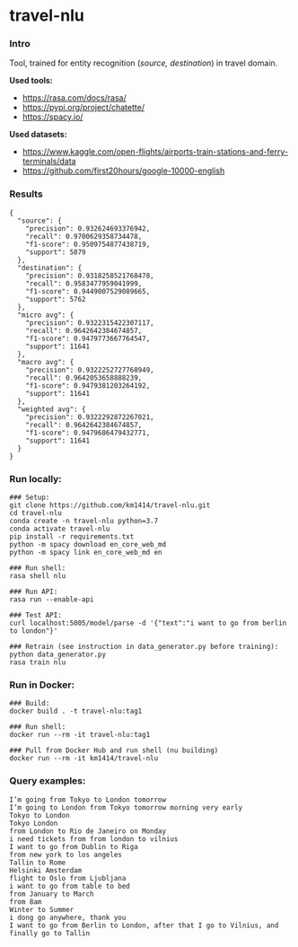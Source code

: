 # travel-nlu

### Intro
Tool, trained for entity recognition (_source, destination_) in travel domain.

**Used tools:**
* https://rasa.com/docs/rasa/
* https://pypi.org/project/chatette/
* https://spacy.io/

**Used datasets:**
* https://www.kaggle.com/open-flights/airports-train-stations-and-ferry-terminals/data
* https://github.com/first20hours/google-10000-english

### Results
```
{
  "source": {
    "precision": 0.932624693376942,
    "recall": 0.9700629358734478,
    "f1-score": 0.9509754877438719,
    "support": 5879
  },
  "destination": {
    "precision": 0.9318258521768478,
    "recall": 0.9583477959041999,
    "f1-score": 0.9449007529089665,
    "support": 5762
  },
  "micro avg": {
    "precision": 0.9322315422307117,
    "recall": 0.9642642384674857,
    "f1-score": 0.9479773667764547,
    "support": 11641
  },
  "macro avg": {
    "precision": 0.9322252727768949,
    "recall": 0.9642053658888239,
    "f1-score": 0.9479381203264192,
    "support": 11641
  },
  "weighted avg": {
    "precision": 0.9322292872267021,
    "recall": 0.9642642384674857,
    "f1-score": 0.9479686479432771,
    "support": 11641
  }
}
```

### Run locally:
```
### Setup:
git clone https://github.com/km1414/travel-nlu.git
cd travel-nlu
conda create -n travel-nlu python=3.7
conda activate travel-nlu
pip install -r requirements.txt
python -m spacy download en_core_web_md
python -m spacy link en_core_web_md en

### Run shell:
rasa shell nlu

### Run API:
rasa run --enable-api

### Test API:
curl localhost:5005/model/parse -d '{"text":"i want to go from berlin to london"}'

### Retrain (see instruction in data_generator.py before training):
python data_generator.py
rasa train nlu
```


### Run in Docker:
```
### Build:
docker build . -t travel-nlu:tag1

### Run shell:
docker run --rm -it travel-nlu:tag1

### Pull from Docker Hub and run shell (nu building)
docker run --rm -it km1414/travel-nlu
```


### Query examples:
```
I’m going from Tokyo to London tomorrow
I’m going to London from Tokyo tomorrow morning very early
Tokyo to London
Tokyo London
from London to Rio de Janeiro on Monday
i need tickets from from london to vilnius
I want to go from Dublin to Riga
from new york to los angeles
Tallin to Rome
Helsinki Amsterdam
flight to Oslo from Ljubljana
i want to go from table to bed
from January to March
from 8am
Winter to Summer
i dong go anywhere, thank you
I want to go from Berlin to London, after that I go to Vilnius, and finally go to Tallin
```
